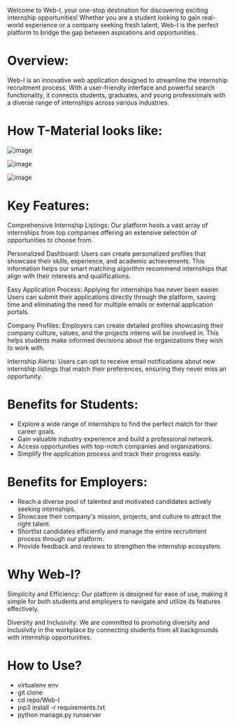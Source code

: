 Welcome to Web-I, your one-stop destination for discovering exciting internship opportunities! Whether you are a student looking to gain real-world experience or a company seeking fresh talent, Web-I is the perfect platform to bridge the gap between aspirations and opportunities.

# Overview:
Web-I is an innovative web application designed to streamline the internship recruitment process. With a user-friendly interface and powerful search functionality, it connects students, graduates, and young professionals with a diverse range of internships across various industries.

# How T-Material looks like:
![image](https://github.com/mayank-0407/T-materials/assets/97796657/1bdd8eb1-5647-4e03-b7df-ae7999403ad7)

![image](https://github.com/mayank-0407/T-materials/assets/97796657/230b8298-57e4-4cc6-aa1a-574f2c293b3d)

![image](https://github.com/mayank-0407/T-materials/assets/97796657/ccade2ce-8508-4b22-9cb4-3182463db43d)


# Key Features:

Comprehensive Internship Listings: Our platform hosts a vast array of internships from top companies offering an extensive selection of opportunities to choose from.

Personalized Dashboard: Users can create personalized profiles that showcase their skills, experience, and academic achievements. This information helps our smart matching algorithm recommend internships that align with their interests and qualifications.

Easy Application Process: Applying for internships has never been easier. Users can submit their applications directly through the platform, saving time and eliminating the need for multiple emails or external application portals.

Company Profiles: Employers can create detailed profiles showcasing their company culture, values, and the projects interns will be involved in. This helps students make informed decisions about the organizations they wish to work with.

Internship Alerts: Users can opt to receive email notifications about new internship listings that match their preferences, ensuring they never miss an opportunity.

# Benefits for Students:

- Explore a wide range of internships to find the perfect match for their career goals.
- Gain valuable industry experience and build a professional network.
- Access opportunities with top-notch companies and organizations.
- Simplify the application process and track their progress easily.

# Benefits for Employers:

- Reach a diverse pool of talented and motivated candidates actively seeking internships.
- Showcase their company's mission, projects, and culture to attract the right talent.
- Shortlist candidates efficiently and manage the entire recruitment process through our platform.
- Provide feedback and reviews to strengthen the internship ecosystem.

# Why Web-I?

Simplicity and Efficiency: Our platform is designed for ease of use, making it simple for both students and employers to navigate and utilize its features effectively.

Diversity and Inclusivity: We are committed to promoting diversity and inclusivity in the workplace by connecting students from all backgrounds with internship opportunities.

# How to Use?
- virtualenv env
- git clone <http-link>
- cd repo/Web-I
- pip3 install -r requirements.txt
- python manage.py runserver
